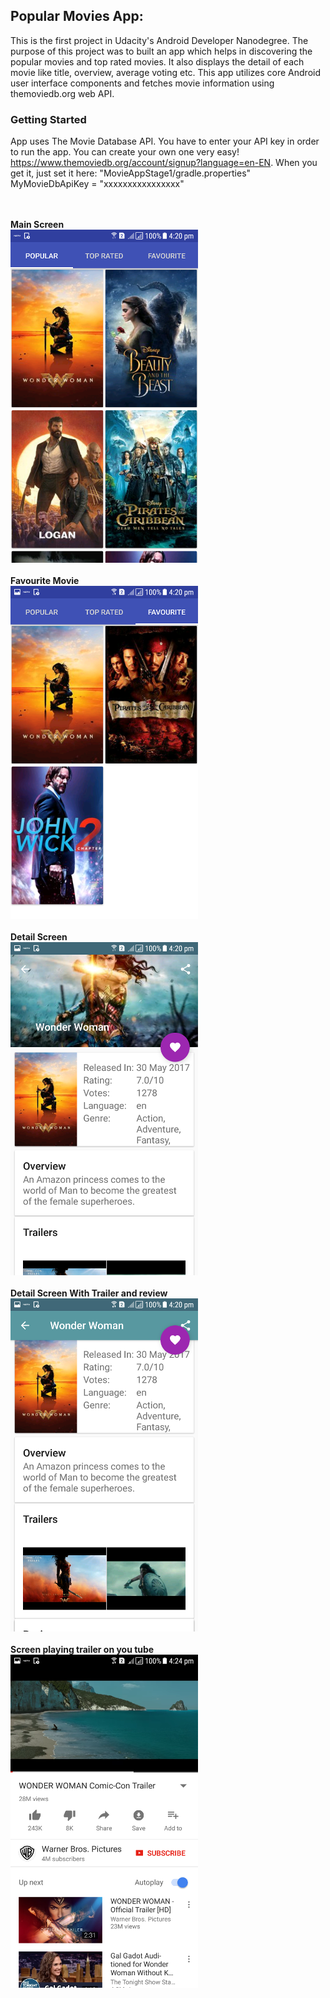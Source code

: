 ## Popular Movies App:

This is the first project in Udacity's Android Developer Nanodegree. The purpose of this project was to built an app which helps in discovering the popular movies and top rated movies. It also displays the detail of each movie like title, overview, average voting etc. This app utilizes core Android user interface components and fetches movie information using themoviedb.org web API.


### Getting Started

App uses The Movie Database API. You have to enter your API key in order to run the app. You can create your own one very easy! https://www.themoviedb.org/account/signup?language=en-EN. When you get it, just set it here: "MovieAppStage1/gradle.properties"
MyMovieDbApiKey = "xxxxxxxxxxxxxxxx"


<br /><br />
**Main Screen**<br />
![alt tag](https://github.com/manvigupta1987/PopularMovies/blob/master/ScreenShots/MainScreen.png)
<br /><br />
**Favourite Movie**<br />
![alt tag](https://github.com/manvigupta1987/PopularMovies/blob/master/ScreenShots/FavouriteMovieTab.png)
<br /><br />
**Detail Screen**<br />
![alt tag](https://github.com/manvigupta1987/PopularMovies/blob/master/ScreenShots/DetailScreen.png)
<br /><br />
**Detail Screen With Trailer and review**<br />
![alt tag](https://github.com/manvigupta1987/PopularMovies/blob/master/ScreenShots/DetailMovieWithScrolling.png)
<br /><br />
**Screen playing trailer on you tube**<br />
![alt tag](https://github.com/manvigupta1987/PopularMovies/blob/master/ScreenShots/YouTubeTrailer.png)









